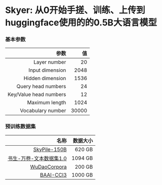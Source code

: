 # Skyer: 从0开始手搓、训练、上传到huggingface使用的的0.5B大语言模型 

### 基本参数
|参数|值|
|-:|-:|
|Layer number|20|
|Input dimension|2048|
|Hidden dimension|1536|
|Query head numbers|24|
|Key/Value head numbers|12|
|Maximum length|1024|
|Vocabulary number|30000|

### 预训练数据集
|名称|数据大小|
|-:|-:|
|[SkyPile-150B](https://opendatalab.com/OpenDataLab/SkyPile-150B)|620 GB|
|[书生-万卷-文本数据集1.0](https://opendatalab.com/OpenDataLab/WanJuan1_dot_0)|1094 GB|
|[WuDaoCorpora](https://data.baai.ac.cn/details/WuDaoCorporaText)|200 GB|
|[BAAI-CCI3](https://data.baai.ac.cn/details/BAAI-CCI3)|1000 GB|